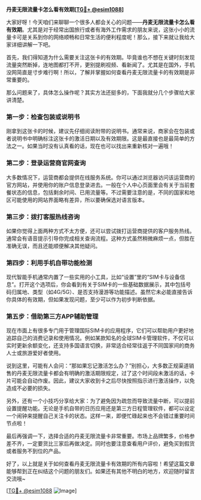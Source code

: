 **丹麦无限流量卡怎么看有效期[[TG💪+ @esim1088](https://t.me/s/esim1088)]**

大家好呀！今天咱们来聊聊一个很多人都会关心的问题——**丹麦无限流量卡怎么看有效期**。尤其是对于经常出国旅行或者有海外工作需求的朋友来说，这张小小的流量卡可是关系到你的网络顺畅和日常生活的便利程度呢！那么，接下来就让我给大家详细讲解一下吧。

首先，我们得知道为什么需要关注这张卡的有效期。毕竟谁也不想在关键时刻发现流量突然断掉，连地图都打不开，更别提刷视频、看新闻了。尤其是在国外，手机没网简直是寸步难行啊！所以，了解并掌握如何查看丹麦无限流量卡的有效期是非常重要的。

那么问题来了，具体怎么操作呢？其实方法还挺多的，下面我就分几个步骤给大家讲清楚。

### **第一步：检查包装或说明书**
刚拿到这张卡的时候，建议先仔细阅读附带的说明书。通常来说，商家会在包装或者说明书中明确标注这张卡的激活日期以及有效期限。这是最直接也是最简单的方法之一。如果当时没有认真看的话，现在也可以找出来重新核对一遍哦！

### **第二步：登录运营商官网查询**
大多数情况下，运营商都会提供在线服务系统。你可以通过浏览器访问该运营商的官方网站，并使用你的账户信息登录进去。一般在个人中心页面里会有关于当前套餐状态的信息，包括剩余时间、已用流量等。不过需要注意的是，不同的国家和地区可能使用的网站界面略有差异，所以要确保选对语言版本。

### **第三步：拨打客服热线咨询**
如果你觉得上面两种方式不太方便，还可以尝试拨打运营商提供的客户服务热线。通常会有语音提示引导你完成相关查询流程。这种方式虽然稍微麻烦一点，但胜在准确无误，而且还能顺便解决其他疑问。

### **第四步：利用手机自带功能检测**
现代智能手机通常内置了一些实用的小工具，比如“设置”里的“SIM卡与设备信息”。打开这个选项后，你会看到有关于SIM卡的一些基础数据展示，其中包括号码归属地、类型（如4G/5G）、是否支持漫游等功能描述。虽然它未必能直接告诉你具体的有效期，但如果发现问题，至少可以作为初步判断依据。

### **第五步：借助第三方APP辅助管理**
现在市面上有很多专门用于管理国际SIM卡的应用程序，它们可以帮助用户更好地追踪自己的消费记录和使用情况。例如某款知名的全球SIM卡管理软件，不仅可以实时更新余额变化，还支持多国语言切换，非常适合经常往返于不同国家间的商务人士或旅游爱好者使用。

说到这里，可能有人会问：“那如果忘记激活怎么办？”别担心，大多数正规渠道销售的丹麦无限流量卡都会有明确的激活期限规定，过了这个时间段未激活的话，卡片可能会自动作废。因此，建议大家收到卡之后尽快按照指示进行激活操作，以免造成不必要的损失。

另外，还有一个小技巧分享给大家：为了避免因为疏忽而导致流量中断，可以提前设置提醒功能。无论是手机自带的日历应用还是第三方日程管理软件，都可以设定一个闹钟来提醒自己关注卡的状态。这样一来，即便忙碌起来也不会错过重要时间节点啦！

最后再强调一下，选择合适的丹麦无限流量卡非常重要。市场上品牌繁多，价格参差不齐，一定要货比三家后再做决定。同时也要注意查看用户评价，避免买到假货或者服务不到位的产品。

好了，以上就是关于如何查看丹麦无限流量卡有效期的所有内容啦！希望这篇文章能够帮到正在纠结这个问题的朋友们。如果还有其他不明白的地方，欢迎随时留言交流哦~

[[TG💪+ @esim1088](https://t.me/s/esim1088) ![Image](https://i.postimg.cc/4NQfJmqS/Snipaste-2025-05-13-00-14-12.png)]